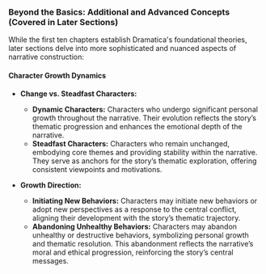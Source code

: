 ### **Beyond the Basics: Additional and Advanced Concepts (Covered in Later Sections)**

While the first ten chapters establish Dramatica's foundational theories, later sections delve into more sophisticated and nuanced aspects of narrative construction:

#### **Character Growth Dynamics**

- **Change vs. Steadfast Characters:**

  - **Dynamic Characters:** Characters who undergo significant personal growth throughout the narrative. Their evolution reflects the story’s thematic progression and enhances the emotional depth of the narrative.
  - **Steadfast Characters:** Characters who remain unchanged, embodying core themes and providing stability within the narrative. They serve as anchors for the story’s thematic exploration, offering consistent viewpoints and motivations.

- **Growth Direction:**
  - **Initiating New Behaviors:** Characters may initiate new behaviors or adopt new perspectives as a response to the central conflict, aligning their development with the story’s thematic trajectory.
  - **Abandoning Unhealthy Behaviors:** Characters may abandon unhealthy or destructive behaviors, symbolizing personal growth and thematic resolution. This abandonment reflects the narrative’s moral and ethical progression, reinforcing the story’s central messages.
